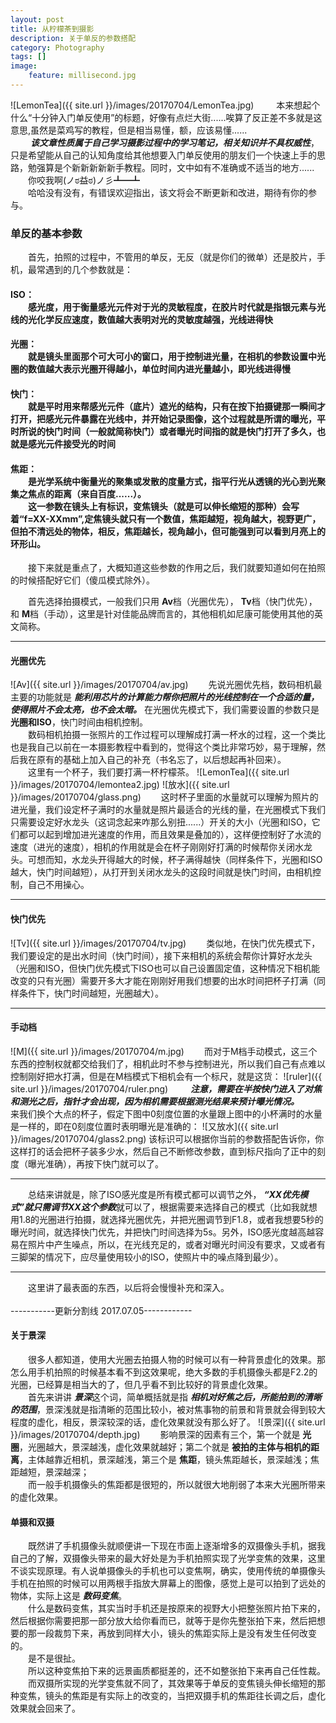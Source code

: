 ```yaml
---
layout: post
title: 从柠檬茶到摄影
description: 关于单反的参数搭配
category: Photography
tags: []
image: 
    feature: millisecond.jpg
---
```

![LemonTea]({{ site.url }}/images/20170704/LemonTea.jpg)
&emsp;&emsp;
本来想起个什么“十分钟入门单反使用”的标题，好像有点烂大街......唉算了反正差不多就是这意思,虽然是菜鸡写的教程，但是相当易懂，额，应该易懂......<br>
&emsp;&emsp; ***该文章性质属于自己学习摄影过程中的学习笔记，相关知识并不具权威性***，只是希望能从自己的认知角度给其他想要入门单反使用的朋友们一个快速上手的思路，勉强算是个新新新新新手教程。同时，文中如有不准确或不适当的地方......<br>
&emsp;&emsp;你咬我啊(ノಠ益ಠ)ノ彡┻━┻<br>
&emsp;&emsp;哈哈没有没有，有错误欢迎指出，该文将会不断更新和改进，期待有你的参与。

### 单反的基本参数
&emsp;&emsp;首先，拍照的过程中，不管用的单反，无反（就是你们的微单）还是胶片，手机，最常遇到的几个参数就是：

#### **ISO**：<br>&emsp;&emsp;**感光度**，用于衡量感光元件对于光的灵敏程度，在胶片时代就是指银元素与光线的光化学反应速度，数值越大表明对光的灵敏度越强，光线进得快
 
#### **光圈**：<br>&emsp;&emsp;就是镜头里面那个可大可小的窗口，用于控制进光量，在相机的参数设置中光圈的数值越大表示光圈开得越小，单位时间内进光量越小，即光线进得慢
 
#### **快门**：<br>&emsp;&emsp;就是平时用来帮感光元件（底片）遮光的结构，只有在按下拍摄键那一瞬间才打开，把感光元件暴露在光线中，并开始记录图像，这个过程就是所谓的曝光，平时所说的快门时间（一般就简称快门）或者曝光时间指的就是快门打开了多久，也就是感光元件接受光的时间
 
#### **焦距**：<br>&emsp;&emsp;是光学系统中衡量光的聚集或发散的度量方式，指平行光从透镜的光心到光聚集之焦点的距离（来自百度......）。<br>&emsp;&emsp;这一参数在镜头上有标识，变焦镜头（就是可以伸长缩短的那种）会写着“f=XX-XXmm”,定焦镜头就只有一个数值，焦距越短，视角越大，视野更广，但拍不清远处的物体，相反，焦距越长，视角越小，但可能强到可以看到月亮上的环形山。

&emsp;&emsp;接下来就是重点了，大概知道这些参数的作用之后，我们就要知道如何在拍照的时候搭配好它们（傻瓜模式除外）。

&emsp;&emsp;首先选择拍摄模式，一般我们只用 **Av**档（光圈优先）， **Tv**档（快门优先），和 **M**档（手动），这里是针对佳能品牌而言的，其他相机如尼康可能使用其他的英文简称。

  * * * 
#### **光圈优先**
![Av]({{ site.url }}/images/20170704/av.jpg)
&emsp;&emsp;先说光圈优先档，数码相机最主要的功能就是 ***能利用芯片的计算能力帮你把照片的光线控制在一个合适的量，使得照片不会太亮，也不会太暗。*** 在光圈优先模式下，我们需要设置的参数只是 **光圈和ISO**，快门时间由相机控制。<br>
&emsp;&emsp;数码相机拍摄一张照片的工作过程可以理解成打满一杯水的过程，这一个类比也是我自己以前在一本摄影教程中看到的，觉得这个类比非常巧妙，易于理解，然后我在原有的基础上加入自己的补充（书名忘了，以后想起再补回来）。<br>
&emsp;&emsp;这里有一个杯子，我们要打满一杯柠檬茶。
![LemonTea]({{ site.url }}/images/20170704/lemontea2.jpg)
![放水]({{ site.url }}/images/20170704/glass.png)
&emsp;&emsp;这时杯子里面的水量就可以理解为照片的进光量，我们设定杯子满时的水量就是照片最适合的光线的量，在光圈模式下我们只需要设定好水龙头（这词念起来咋那么别扭......）开关的大小（光圈和ISO，它们都可以起到增加进光速度的作用，而且效果是叠加的），这样便控制好了水流的速度（进光的速度），相机的作用就是会在杯子刚刚好打满的时候帮你关闭水龙头。可想而知，水龙头开得越大的时候，杯子满得越快（同样条件下，光圈和ISO越大，快门时间越短），从打开到关闭水龙头的这段时间就是快门时间，由相机控制，自己不用操心。

* * * 
#### **快门优先**
![Tv]({{ site.url }}/images/20170704/tv.jpg)
&emsp;&emsp;类似地，在快门优先模式下，我们要设定的是出水时间（快门时间），接下来相机的系统会帮你计算好水龙头（光圈和ISO，但快门优先模式下ISO也可以自己设置固定值，这种情况下相机能改变的只有光圈）需要开多大才能在刚刚好用我们想要的出水时间把杯子打满（同样条件下，快门时间越短，光圈越大）。

* * * 
#### **手动档**
![M]({{ site.url }}/images/20170704/m.jpg)
&emsp;&emsp;而对于M档手动模式，这三个东西的控制权就都交给我们了，相机此时不参与控制进光，所以我们自己有点难以控制刚好把水打满，但是在M档模式下相机会有一个标尺，就是这货：
![ruler]({{ site.url }}/images/20170704/ruler.png)
&emsp;&emsp; ***注意，需要在半按快门进入了对焦和测光之后，指针才会出现，因为相机需要根据测光结果来预计曝光情况。***
&emsp;&emsp;来我们换个大点的杯子，假定下图中0刻度位置的水量跟上图中的小杯满时的水量是一样的，即在0刻度位置时表明曝光是准确的：
![又放水]({{ site.url }}/images/20170704/glass2.png)
该标识可以根据你当前的参数搭配告诉你，你这样打的话会把杯子装多少水，然后自己不断修改参数，直到标尺指向了正中的刻度（曝光准确），再按下快门就可以了。
     
* * * 
&emsp;&emsp;总结来讲就是，除了ISO感光度是所有模式都可以调节之外， ***“XX优先模式”就只需调节XX这个参数***就可以了，根据需要来选择自己的模式（比如我就想用1.8的光圈进行拍摄，就选择光圈优先，并把光圈调节到F1.8，或者我想要5秒的曝光时间，就选择快门优先，并把快门时间选择为5s。另外，ISO感光度越高越容易在照片中产生噪点，所以，在光线充足的，或者对曝光时间没有要求，又或者有三脚架的情况下，应尽量使用较小的ISO，使照片中的噪点降到最少）。
     
* * * 
&emsp;&emsp;这里讲了最表面的东西，以后将会慢慢补充和深入。<br><br>
-----------更新分割线 2017.07.05------------

#### **关于景深**
&emsp;&emsp;很多人都知道，使用大光圈去拍摄人物的时候可以有一种背景虚化的效果。那怎么用手机拍照的时候基本看不到这效果呢，绝大多数的手机摄像头都是F2.2的光圈，已经算是相当大的了，但几乎看不到比较好的背景虚化效果。<br>
&emsp;&emsp;首先来讲讲 ***景深***这个词，简单概括就是指 ***相机对好焦之后，所能拍到的清晰的范围***，景深浅就是指清晰的范围比较小，被对焦事物的前景和背景就会得到较大程度的虚化，相反，景深较深的话，虚化效果就没有那么好了。
![景深]({{ site.url }}/images/20170704/depth.jpg)
&emsp;&emsp;影响景深的因素有三个，第一个就是 **光圈**，光圈越大，景深越浅，虚化效果就越好；第二个就是 **被拍的主体与相机的距离**，主体越靠近相机，景深越浅，第三个是 **焦距**，镜头焦距越长，景深越浅；焦距越短，景深越深；<br>
&emsp;&emsp;而一般手机摄像头的焦距都是很短的，所以就很大地削弱了本来大光圈所带来的虚化效果。

#### **单摄和双摄**
&emsp;&emsp;既然讲了手机摄像头就顺便讲一下现在市面上逐渐增多的双摄像头手机，据我自己的了解，双摄像头带来的最大好处是为手机拍照实现了光学变焦的效果，这里不谈实现原理。有人说单摄像头的手机也可以变焦啊，确实，使用传统的单摄像头手机在拍照的时候可以用两根手指放大屏幕上的图像，感觉上是可以拍到了远处的物体，实际上这是 ***数码变焦***。<br>
&emsp;&emsp;什么是数码变焦，其实当时手机还是按原来的视野大小把整张照片拍下来的，然后根据你需要把那一部分放大给你看而已，就等于是你先整张拍下来，然后把想要的那一段裁剪下来，再放到同样大小，镜头的焦距实际上是没有发生任何改变的。<br>
&emsp;&emsp;是不是很扯。<br>
&emsp;&emsp;所以这种变焦拍下来的远景画质都挺差的，还不如整张拍下来再自己任性裁。<br>
&emsp;&emsp;而双摄所实现的光学变焦就不同了，其效果等于单反的变焦镜头伸长缩短的那种变焦，镜头的焦距是有实际上的改变的，当把双摄手机的焦距往长调之后，虚化效果就会回来了。